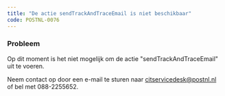 ```yaml
---
title: "De actie sendTrackAndTraceEmail is niet beschikbaar"
code: POSTNL-0076
---
```

### Probleem

Op dit moment is het niet mogelijk om de actie "sendTrackAndTraceEmail" uit te voeren.

Neem contact op door een e-mail te sturen naar [citservicedesk@postnl.nl](mailto:citservicedesk@postnl.nl) of bel met 088-2255652.
